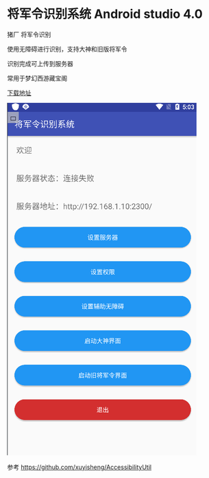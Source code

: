 # 将军令识别系统 Android studio 4.0



猪厂 将军令识别

使用无障碍进行识别，支持大神和旧版将军令

识别完成可上传到服务器

常用于梦幻西游藏宝阁

 [下载地址](https://github.com/PlexPt/ekey_scan/releases/download/1.0/app-debug.apk)

![shot](doc/shot.png)

参考
https://github.com/xuyisheng/AccessibilityUtil